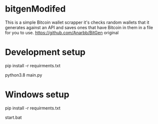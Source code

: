 # bitgenModifed
This is a simple Bitcoin wallet scrapper it's checks random wallets that it generates against an API and saves ones that have Bitcoin in them in a file for you to use.
https://github.com/Anarbb/BitGen original

# Development setup
pip install -r requirments.txt

python3.8 main.py

# Windows setup
pip install -r requirments.txt

start.bat
